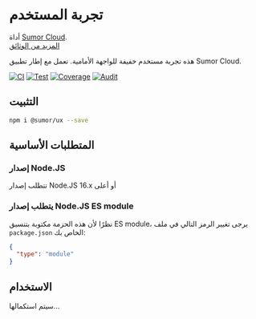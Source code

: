 # تجربة المستخدم

أداة [Sumor Cloud](https://sumor.cloud).  
[المزيد من الوثائق](https://sumor.cloud/ux)

هذه تجربة مستخدم خفيفة للواجهة الأمامية. تعمل مع إطار تطبيق Sumor Cloud.

[![CI](https://github.com/sumor-cloud/ux/actions/workflows/ci.yml/badge.svg)](https://github.com/sumor-cloud/ux/actions/workflows/ci.yml)
[![Test](https://github.com/sumor-cloud/ux/actions/workflows/ut.yml/badge.svg)](https://github.com/sumor-cloud/ux/actions/workflows/ut.yml)
[![Coverage](https://github.com/sumor-cloud/ux/actions/workflows/coverage.yml/badge.svg)](https://github.com/sumor-cloud/ux/actions/workflows/coverage.yml)
[![Audit](https://github.com/sumor-cloud/ux/actions/workflows/audit.yml/badge.svg)](https://github.com/sumor-cloud/ux/actions/workflows/audit.yml)

## التثبيت

```bash
npm i @sumor/ux --save
```

## المتطلبات الأساسية

### إصدار Node.JS

تتطلب إصدار Node.JS 16.x أو أعلى

### يتطلب إصدار Node.JS ES module

نظرًا لأن هذه الحزمة مكتوبة بتنسيق ES module، 
يرجى تغيير الرمز التالي في ملف `package.json` الخاص بك:

```json
{
  "type": "module"
}
```

## الاستخدام

سيتم استكمالها...